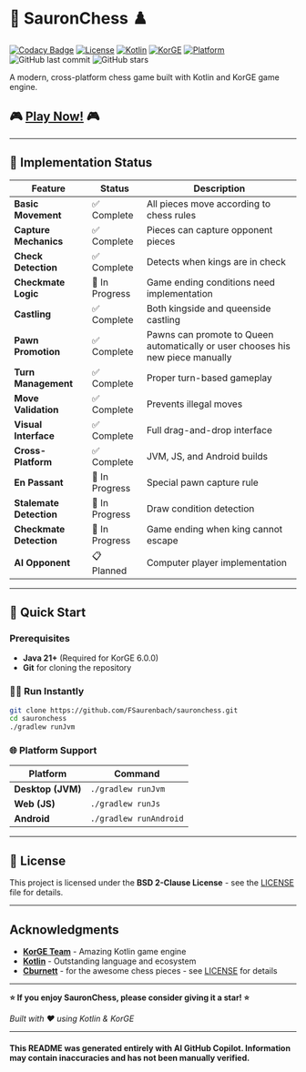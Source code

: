 # 🏰 SauronChess ♟️

[![Codacy Badge](https://app.codacy.com/project/badge/Grade/09437976fa054f2cb7ad3f32504b4132)](https://app.codacy.com/gh/FSaurenbach/sauronchess/dashboard?utm_source=gh&utm_medium=referral&utm_content=&utm_campaign=Badge_grade)
[![License](https://img.shields.io/github/license/FSaurenbach/sauronchess?style=flat-square)](LICENSE)
[![Kotlin](https://img.shields.io/badge/Kotlin-2.2.0-purple?style=flat-square&logo=kotlin)](https://kotlinlang.org/)
[![KorGE](https://img.shields.io/badge/KorGE-6.0.0-blue?style=flat-square)](https://korge.org/)
[![Platform](https://img.shields.io/badge/Platform-JVM%20%7C%20JS%20%7C%20Android-green?style=flat-square)](#platform-support)
![GitHub last commit](https://img.shields.io/github/last-commit/FSaurenbach/sauronchess?style=flat-square)
![GitHub stars](https://img.shields.io/github/stars/FSaurenbach/sauronchess?style=social)

A modern, cross-platform chess game built with Kotlin and KorGE game engine.

## 🎮 **[Play Now!](https://fsaurenbach.github.io/sauronchess)** 🎮

---

## 🎯 Implementation Status

| Feature                 | Status         | Description                                                                     |
|-------------------------|----------------|---------------------------------------------------------------------------------|
| **Basic Movement**      | ✅ Complete     | All pieces move according to chess rules                                        |
| **Capture Mechanics**   | ✅ Complete     | Pieces can capture opponent pieces                                              |
| **Check Detection**     | ✅ Complete     | Detects when kings are in check                                                 |
| **Checkmate Logic**     | 🔄 In Progress | Game ending conditions need implementation                                      |
| **Castling**            | ✅ Complete     | Both kingside and queenside castling                                            |
| **Pawn Promotion**      | ✅ Complete     | Pawns can promote to Queen automatically or user chooses his new piece manually |
| **Turn Management**     | ✅ Complete     | Proper turn-based gameplay                                                      |
| **Move Validation**     | ✅ Complete     | Prevents illegal moves                                                          |
| **Visual Interface**    | ✅ Complete     | Full drag-and-drop interface                                                    |
| **Cross-Platform**      | ✅ Complete     | JVM, JS, and Android builds                                                     |
| **En Passant**          | 🔄 In Progress | Special pawn capture rule                                                       |
| **Stalemate Detection** | 🔄 In Progress | Draw condition detection                                                        |
| **Checkmate Detection** | 🔄 In Progress | Game ending when king cannot escape                                             |
| **AI Opponent**         | 📋 Planned     | Computer player implementation                                                  |

---

## 🚀 Quick Start

### Prerequisites

- **Java 21+** (Required for KorGE 6.0.0)
- **Git** for cloning the repository

### 🏃‍♂️ Run Instantly

```bash
git clone https://github.com/FSaurenbach/sauronchess.git
cd sauronchess
./gradlew runJvm
```

### 🌐 Platform Support

| Platform          | Command                |
|-------------------|------------------------|
| **Desktop (JVM)** | `./gradlew runJvm`     |
| **Web (JS)**      | `./gradlew runJs`      |
| **Android**       | `./gradlew runAndroid` | 

---

## 📄 License

This project is licensed under the **BSD 2-Clause License** - see the [LICENSE](LICENSE) file for details.

---

## Acknowledgments

- **[KorGE Team](https://korge.org/)** - Amazing Kotlin game engine
- **[Kotlin](https://kotlinlang.org/)** - Outstanding language and ecosystem
- **[Cburnett](https://commons.wikimedia.org/wiki/User:Cburnett)** - for the awesome chess pieces -
  see [LICENSE](LICENSE) for details

---

**⭐ If you enjoy SauronChess, please consider giving it a star! ⭐**

*Built with ❤️ using Kotlin & KorGE*

---

#### This README was generated entirely with AI GitHub Copilot. Information may contain inaccuracies and has not been manually verified.
